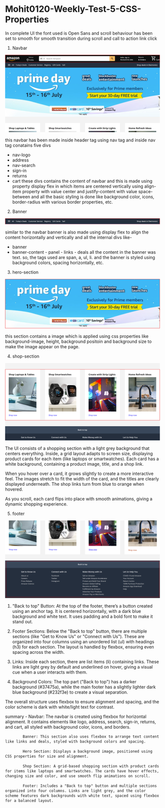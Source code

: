 # Mohit0120-Weekly-Test-5-CSS-Properties

In complete UI the font used is Open Sans and scroll behaviour has been set to smooth for smooth transition during scroll and call to action link click

1. Navbar

![alt text](image.png)

this navbar has been made inside header tag using nav tag and inside nav tag conatains five divs

- nav-logo
- address
- nav-search
- sign-in
- returns
- cart
  these divs contains the content of navbar and this is made using property display flex in which items are centered vertically using align-item property with value center and justify-content with value space-between and all the basic styling is done like background color, icons, border-radius with various border properties, etc.

2.  Banner

![alt text](image-1.png)

similar to the navbar banner is also made using display flex to align the content horizontally and vertically and all the internal divs like-

- banner
- banner-content - panel - links - deals
  all the content in the banner was text. so, the tags used are span, a, ul, li.
  and the banner is styled using background colors, spacing horizontally, etc.

3. hero-section

![alt text](image-2.png)

this section contains a image which is applied using css properties like background-image, height, background positoin and background size to make the image appear on the page.

4. shop-section

![alt text](image-3.png)

  The UI consists of a shopping section with a light grey background that centers everything. Inside, a grid layout adapts to screen size, displaying product cards for each item (like laptops or smartwatches). Each card has a white background, containing a product image, title, and a shop link.

  When you hover over a card, it grows slightly to create a more interactive feel. The images stretch to fit the width of the card, and the titles are clearly displayed underneath. The shop links turn from blue to orange when hovered.

  As you scroll, each card flips into place with smooth animations, giving a dynamic shopping experience.


5. footer

![alt text](image-4.png)

 1. "Back to top" Button: At the top of the footer, there’s a button created using an anchor tag. It is centered horizontally, with a dark blue background and white text. It uses padding and a bold font to make it stand out.

 2. Footer Sections: Below the "Back to top" button, there are multiple sections (like "Get to Know Us" or "Connect with Us"). These are organized into four columns using an unordered list (ul) with headings (h3) for each section. The layout is handled by flexbox, ensuring even spacing across the width.

 3. Links: Inside each section, there are list items (li) containing links. These links are light grey by default and underlined on hover, giving a visual cue when a user interacts with them.

 4. Background Colors: The top part ("Back to top") has a darker background (#37475a), while the main footer has a slightly lighter dark blue background (#232f3e) to create a visual separation.

 The overall structure uses flexbox to ensure alignment and spacing, and the color scheme is dark with white/light text for contrast.


 summary -  Navbar: The navbar is created using flexbox for horizontal alignment. It contains     elements like logo, address, search, sign-in, returns, and cart, all styled with background color, icons, and borders.

            Banner: This section also uses flexbox to arrange text content like links and deals, styled with background colors and spacing.

            Hero Section: Displays a background image, positioned using CSS properties for size and alignment.

            Shop Section: A grid-based shopping section with product cards for items like laptops and smartwatches. The cards have hover effects, changing size and color, and use smooth flip animations on scroll.

            Footer: Includes a "Back to top" button and multiple sections organized into four columns. Links are light grey, and the color scheme features dark backgrounds with white text, spaced using flexbox for a balanced layout.